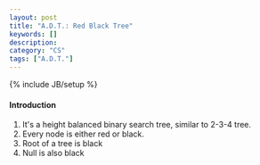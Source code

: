 ```yaml
---
layout: post
title: "A.D.T.: Red Black Tree"
keywords: []
description: 
category: "CS"
tags: ["A.D.T."]
---
```

{% include JB/setup %}

#### Introduction

1. It's a height balanced binary search tree, similar to 2-3-4 tree.
2. Every node is either red or black.
3. Root of a tree is black
4. Null is also black



